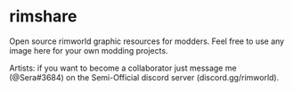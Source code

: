 # rimshare
Open source rimworld graphic resources for modders.
Feel free to use any image here for your own modding projects.

Artists: if you want to become a collaborator just message me (@Sera#3684) on the Semi-Official discord server (discord.gg/rimworld).
